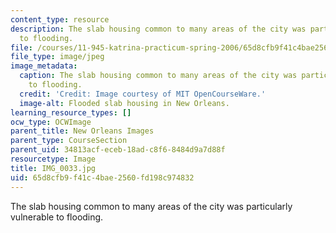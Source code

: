 ```yaml
---
content_type: resource
description: The slab housing common to many areas of the city was particularly vulnerable
  to flooding.
file: /courses/11-945-katrina-practicum-spring-2006/65d8cfb9f41c4bae2560fd198c974832_IMG_0033.jpg
file_type: image/jpeg
image_metadata:
  caption: The slab housing common to many areas of the city was particularly vulnerable
    to flooding.
  credit: 'Credit: Image courtesy of MIT OpenCourseWare.'
  image-alt: Flooded slab housing in New Orleans.
learning_resource_types: []
ocw_type: OCWImage
parent_title: New Orleans Images
parent_type: CourseSection
parent_uid: 34813acf-eceb-18ad-c8f6-8484d9a7d88f
resourcetype: Image
title: IMG_0033.jpg
uid: 65d8cfb9-f41c-4bae-2560-fd198c974832
---
```

The slab housing common to many areas of the city was particularly vulnerable to flooding.

